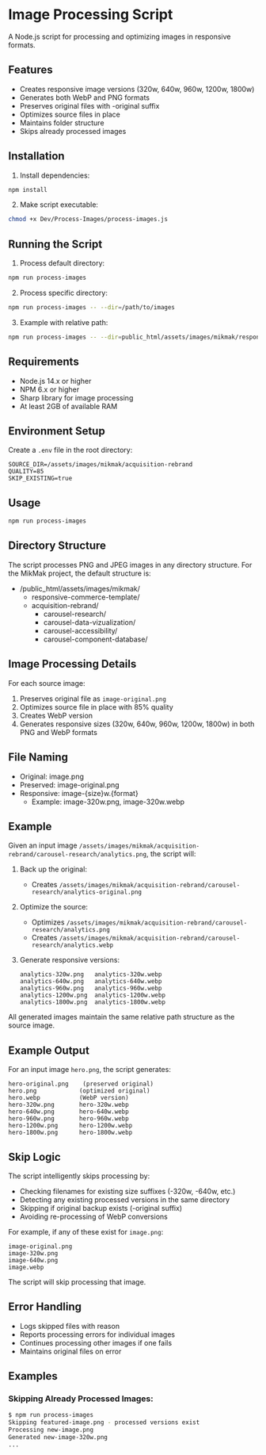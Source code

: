 # Image Processing Script

A Node.js script for processing and optimizing images in responsive formats.

## Features

- Creates responsive image versions (320w, 640w, 960w, 1200w, 1800w)
- Generates both WebP and PNG formats
- Preserves original files with -original suffix
- Optimizes source files in place
- Maintains folder structure
- Skips already processed images

## Installation

1. Install dependencies:
```bash
npm install
```

2. Make script executable:
```bash
chmod +x Dev/Process-Images/process-images.js
```

## Running the Script

1. Process default directory:
```bash
npm run process-images
```

2. Process specific directory:
```bash
npm run process-images -- --dir=/path/to/images
```

3. Example with relative path:
```bash
npm run process-images -- --dir=public_html/assets/images/mikmak/responsive-commerce-template
```

## Requirements

- Node.js 14.x or higher
- NPM 6.x or higher
- Sharp library for image processing
- At least 2GB of available RAM

## Environment Setup

Create a `.env` file in the root directory:
```
SOURCE_DIR=/assets/images/mikmak/acquisition-rebrand
QUALITY=85
SKIP_EXISTING=true
```

## Usage

```bash
npm run process-images
```

## Directory Structure

The script processes PNG and JPEG images in any directory structure. For the MikMak project, the default structure is:
- /public_html/assets/images/mikmak/
  - responsive-commerce-template/
  - acquisition-rebrand/
    - carousel-research/
    - carousel-data-vizualization/
    - carousel-accessibility/
    - carousel-component-database/

## Image Processing Details

For each source image:
1. Preserves original file as `image-original.png`
2. Optimizes source file in place with 85% quality
3. Creates WebP version
4. Generates responsive sizes (320w, 640w, 960w, 1200w, 1800w) in both PNG and WebP formats

## File Naming

- Original: image.png
- Preserved: image-original.png
- Responsive: image-{size}w.{format}
  - Example: image-320w.png, image-320w.webp

## Example

Given an input image `/assets/images/mikmak/acquisition-rebrand/carousel-research/analytics.png`, the script will:

1. Back up the original:
   - Creates `/assets/images/mikmak/acquisition-rebrand/carousel-research/analytics-original.png`

2. Optimize the source:
   - Optimizes `/assets/images/mikmak/acquisition-rebrand/carousel-research/analytics.png`
   - Creates `/assets/images/mikmak/acquisition-rebrand/carousel-research/analytics.webp`

3. Generate responsive versions:
   ```
   analytics-320w.png   analytics-320w.webp
   analytics-640w.png   analytics-640w.webp
   analytics-960w.png   analytics-960w.webp
   analytics-1200w.png  analytics-1200w.webp
   analytics-1800w.png  analytics-1800w.webp
   ```

All generated images maintain the same relative path structure as the source image.

## Example Output

For an input image `hero.png`, the script generates:
```
hero-original.png    (preserved original)
hero.png            (optimized original)
hero.webp           (WebP version)
hero-320w.png       hero-320w.webp
hero-640w.png       hero-640w.webp
hero-960w.png       hero-960w.webp
hero-1200w.png      hero-1200w.webp
hero-1800w.png      hero-1800w.webp
```

## Skip Logic

The script intelligently skips processing by:
- Checking filenames for existing size suffixes (-320w, -640w, etc.)
- Detecting any existing processed versions in the same directory
- Skipping if original backup exists (-original suffix)
- Avoiding re-processing of WebP conversions

For example, if any of these exist for `image.png`:
```
image-original.png
image-320w.png
image-640w.png
image.webp
```
The script will skip processing that image.

## Error Handling

- Logs skipped files with reason
- Reports processing errors for individual images
- Continues processing other images if one fails
- Maintains original files on error

## Examples

### Skipping Already Processed Images:
```bash
$ npm run process-images
Skipping featured-image.png - processed versions exist
Processing new-image.png
Generated new-image-320w.png
...
```
